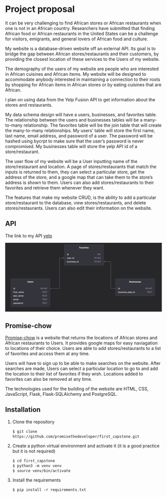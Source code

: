 # Project proposal

It can be very challenging to find African stores or African restaurants when one is not in an African country. Researchers have submitted that finding African food or African restaurants in the United States can be a challenge for visitors, emigrants, and general lovers of African food and culture.

My website is a database-driven website off an external API. Its goal is to bridge the gap between African stores/restaurants and their customers, by providing the closest location of these services to the Users of my website.

The demography of the users of my website are people who are interested in African cuisines and African items. My website will be designed to accommodate anybody interested in maintaining a connection to their roots by shopping for African items in African stores or by eating cuisines that are African.

I plan on using data from the Yelp Fusion API to get information about the stores and restaurants.

My data schema design will have a users, businesses, and favorites table. The relationship between the users and businesses tables will be a many-to-many relationship. The favorites table will be the join table that will create the many-to-many relationships.
My users' table will store the first name, last name, email address, and password of a user. The password will be hashed using bycrpt to make sure that the user’s password is never compromised. My businesses table will store the yelp API id of a store/restaurant.

The user flow of my website will be a User inputting name of the store/restaurant and location. A page of stores/restaurants that match the inputs is returned to them, they can select a particular store, get the address of the store, and a google map that can take them to the store’s address is shown to them. Users can also add stores/restaurants to their favorites and retrieve them whenever they want.

The features that make my website CRUD, is the ability to add a particular store/restaurant to the database, view stores/restaurants, and delete stores/restaurants. Users can also edit their information on the website.

## API

The link to my API [yelp](https://www.yelp.com/developers/documentation/v3/get_started)

![This is an image](/static/images/database-ddl.png)

## Promise-chow

[Promise-chow](https://promise-chow.herokuapp.com/) is a website that returns the locations of African stores and African restaurants to Users. It provides google maps for easy naviagation to locations of their choice. Users are able to add stores/restaurants to a list of favorites and access them at any time.

Users will have to sign up to be able to make searches on the website. After searches are made, Users can select a particular location to go to and add the location to their list of favorites if they wish. Locations added to favorites can also be removed at any time.

The technologies used for the building of the website are HTML, CSS, JavaScript, Flask, Flask-SQLAlchemy and PostgreSQL.

## Installation

1. Clone the repository
   ```
   $ git clone https://github.com/promisethedeveloper/first_capstone.git
   ```
2. Create a python virtual environment and activate it (it is a good practice but it is not required)
   ```
   $ cd first_capstone
   $ python3 -m venv venv
   $ source venv/bin/activate
   ```
3. Install the requirements
   ```
   $ pip install -r requirements.txt
   ```
